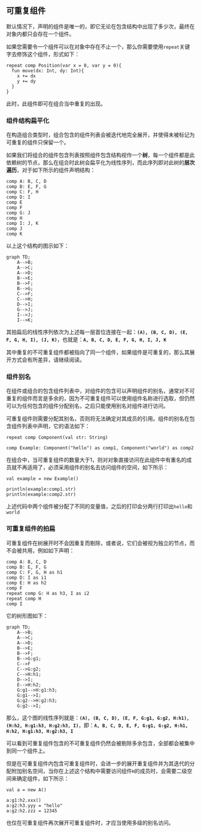 ## 可重复组件

默认情况下，声明的组件是唯一的，即它无论在包含结构中出现了多少次，最终在对象内都只会存在一个组件。

如果您需要令一个组件可以在对象中存在不止一个，那么你需要使用`repeat`关键字去修饰这个组件，形式如下：

```ecp
repeat comp Position(var x = 0, var y = 0){
  fun move(dx: Int, dy: Int){
    x += dx
    y += dy
  }
}
```

此时，此组件即可在组合当中重复的出现。

### 组件结构扁平化

在构造组合类型时，组合包含的组件列表会被迭代地完全展开，并使得未被标记为可重复的组件只保留一个。

如果我们将组合的组件包含列表按照组件包含结构视作一个**树**，每一个组件都是此依赖树的节点，那么在组合时此树会扁平化为线性序列，而此序列即对此树的**层次遍历**，对于如下所示的组件声明结构：

```ecs
comp A: B, C, D
comp B: E, F, G
comp C: F, H
comp D: I
comp E
comp F
comp G: J
comp H
comp I: J, K
comp J
comp K
```

以上这个结构的图示如下：

```mermaid
graph TD;
    A-->B;
    A-->C;
    A-->D;
    B-->E;
    B-->F;
    B-->G;
    C-->F;
    C-->H;
    D-->I;
    G-->J;
    I-->J;
    I-->K;
```

其拍扁后的线性序列依次为上述每一层首位连接在一起：**`(A), (B, C, D), (E, F, G, H, I), (J, K)`**，也就是：**`A, B, C, D, E, F, G, H, I, J, K`**

其中重复的不可重复组件都被指向了同一个组件，如果组件是可重复的，那么其展开方式会有所差异，请继续阅读。

### 组件别名

在组件或组合的包含组件列表中，对组件的包含可以声明组件的别名，通常对不可重复的组件而言是多余的，因为不可重复组件可以使用组件名称进行选取，但仍然可以为任何包含的组件分配别名，之后只能使用别名对组件进行访问。

可重复组件则需要分配其别名，否则将无法确定对其成员的引用。组件的别名在包含组件列表中声明，它的语法如下：

```ecs
repeat comp Component(val str: String)

comp Example: Component("hello") as comp1, Component("world") as comp2
```

在组合中，当可重复组件的数量大于1，则对对象直接访问在此组件中有重名的成员就不再适用了，必须采用组件的别名去访问组件的空间，如下所示：

```ecs
val example = new Example()

println(example:comp1.str)
println(example:comp2.str)
```

上述代码中两个组件被分配了不同的变量值，之后的打印会分两行打印出`hello`和`world`

### 可重复组件的拍扁

可重复组件在树展开时不会因重复而剔除，或者说，它们会被视为独立的节点，而不会被共用，例如如下声明：

```ecs
comp A: B, C, D
comp B: E, F, G
comp C: F, G, H as h1
comp D: I as i1
comp E: H as h2
comp F
repeat comp G: H as h3, I as i2
repeat comp H
comp I
```

它的树形图如下：

```mermaid
graph TD;
    A-->B;
    A-->C;
    A-->D;
    B-->E;
    B-->F;
    B-->G:g1;
    C-->F
    C-->G:g2;
    C-->H:h1;
    D-->I;
    E-->H:h2;
    G:g1-->H:g1:h3;
    G:g1-->I;
    G:g2-->H:g2:h3;
    G:g2-->I;
```

那么，这个图的线性序列就是：**`(A), (B, C, D), (E, F, G:g1, G:g2, H:h1), (H:h2, H:g1:h3, H:g2:h3, I)`**，即：**`A, B, C, D, E, F, G:g1, G:g2, H:h1, H:h2, H:g1:h3, H:g2:h3, I`**

可以看到可重复组件包含的不可重复组件仍然会被剔除多余包含，全部都会被集中到同一个组件上。

但是在可重复组件内包含可重复组件时，会进一步的展开重复组件并为其迭代的分配附加别名空间，当你在上述这个结构中需要访问组件`H`的成员时，会需要二级空间来确定组件，如下所示：

```ecs
val a = new A()

a:g1:h2.xxx()
a:g2:h3.yyy = "hello"
a:g2:h2.zzz = 12345
```

也仅在可重复组件再次展开可重复组件时，才应当使用多级的别名访问。
